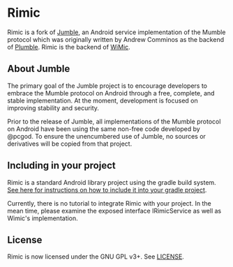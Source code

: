 # Rimic

Rimic is a fork of [Jumble](https://github.com/acomminos/Jumble), an Android
service implementation of the Mumble protocol which was originally written by
Andrew Comminos as the backend of [Plumble](https://github.com/acomminos/Plumble).
Rimic is the backend of [WiMic](https://github.com/hiro2233/rimic_android).

## About Jumble

The primary goal of the Jumble project is to encourage developers to embrace
the Mumble protocol on Android through a free, complete, and stable
implementation. At the moment, development is focused on improving stability
and security.

Prior to the release of Jumble, all implementations of the Mumble protocol on
Android have been using the same non-free code developed by @pcgod. To ensure
the unencumbered use of Jumble, no sources or derivatives will be copied from
that project.

## Including in your project

Rimic is a standard Android library project using the gradle build system.
[See here for instructions on how to include it into your gradle project](http://tools.android.com/tech-docs/new-build-system/user-guide#TOC-Referencing-a-Library).

Currently, there is no tutorial to integrate Rimic with your project. In the
mean time, please examine the exposed interface IRimicService as well as
Wimic's implementation.

## License

Rimic is now licensed under the GNU GPL v3+. See [LICENSE](LICENSE).
